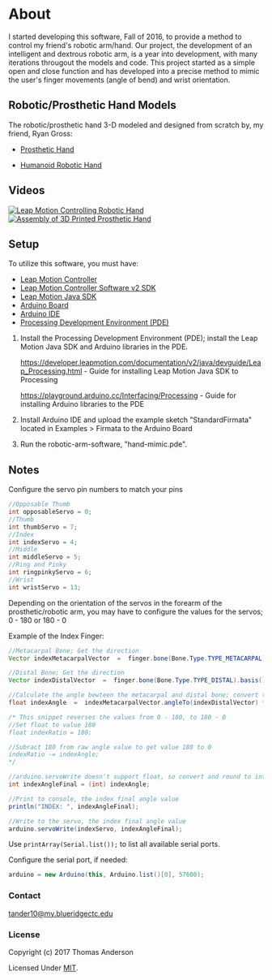 # About 
I started developing this software, Fall of 2016, to provide a method to control my friend's robotic arm/hand. Our project, the development of an intelligent and dextrous robotic arm, is a year into development, with many iterations througout the models and code. This project started as a simple open and close function and has developed into a precise method to mimic the user's finger movements (angle of bend) and wrist orientation.

## Robotic/Prosthetic Hand Models
The robotic/prosthetic hand 3-D modeled and designed from scratch by, my friend, Ryan Gross:
* [Prosthetic Hand](https://www.thingiverse.com/thing:1691704)

* [Humanoid Robotic Hand](https://www.thingiverse.com/thing:2269115)

## Videos
[![Leap Motion Controlling Robotic Hand](https://i.ytimg.com/vi/3RT4VxzfR7o/hqdefault.jpg?custom=true&w=336&h=188&stc=true&jpg444=true&jpgq=90&sp=68&sigh=jSdQUH0LPmkBmA_l1RSWCEq4K1U)](https://www.youtube.com/watch?v=3RT4VxzfR7o) 
[![Assembly of 3D Printed Prosthetic Hand](https://i.ytimg.com/vi/RJNDjnWV8Eo/hqdefault.jpg?custom=true&w=336&h=188&stc=true&jpg444=true&jpgq=90&sp=68&sigh=NoO1IPwUvkwjopU-Ku0u-TDZpQE)](https://www.youtube.com/watch?v=RJNDjnWV8Eo)

## Setup
To utilize this software, you must have:
   * [Leap Motion Controller](https://store-us.leapmotion.com/products/leap-motion-controller)
   * [Leap Motion Controller Software v2 SDK](https://developer.leapmotion.com/sdk/v2)
   * [Leap Motion Java SDK](https://developer.leapmotion.com/documentation/java/devguide/Leap_Processing.html)
   * [Arduino Board](https://www.arduino.cc/en/Main/Products)
   * [Arduino IDE](https://www.arduino.cc/en/Main/Software)
   * [Processing Development Environment (PDE)](https://processing.org/download/)
   
1. Install the Processing Development Environment (PDE); install the Leap Motion Java SDK and Arduino libraries in the PDE.
   
     https://developer.leapmotion.com/documentation/v2/java/devguide/Leap_Processing.html - Guide for installing Leap Motion Java SDK to Processing
   
     https://playground.arduino.cc/Interfacing/Processing - Guide for installing Arduino libraries to the PDE

2. Install Arduino IDE and upload the example sketch "StandardFirmata" located in Examples > Firmata to the Arduino Board

3. Run the robotic-arm-software, "hand-mimic.pde".

## Notes
Configure the servo pin numbers to match your pins
```java
//Opposable Thumb
int opposableServo = 0;
//Thumb
int thumbServo = 7;
//Index
int indexServo = 4;
//Middle
int middleServo = 5;
//Ring and Pinky
int ringpinkyServo = 6;
//Wrist
int wristServo = 13;
```
Depending on the orientation of the servos in the forearm of the prosthetic/robotic arm, you may have to configure the values for the servos; 0 - 180 or 180 - 0

Example of the Index Finger:
```java
//Metacarpal Bone; Get the direction
Vector indexMetacarpalVector  =  finger.bone(Bone.Type.TYPE_METACARPAL).basis().getZBasis();

//Distal Bone; Get the direction
Vector indexDistalVector  =  finger.bone(Bone.Type.TYPE_DISTAL).basis().getZBasis();

//Calculate the angle bewteen the metacarpal and distal bone; convert to degrees.
float indexAngle  =  indexMetacarpalVector.angleTo(indexDistalVector) * 180/PI;

/* This snippet reverses the values from 0 - 180, to 180 - 0
//Set float to value 180
float indexRatio = 180;

//Subract 180 from raw angle value to get value 180 to 0
indexRatio -= indexAngle;
*/

//arduino.servoWrite doesn't support float, so convert and round to integer
int indexAngleFinal = (int) indexAngle;

//Print to console, the index final angle value
println("INDEX: ", indexAngleFinal);

//Write to the servo, the index final angle value
arduino.servoWrite(indexServo, indexAngleFinal);  
```
Use ``` printArray(Serial.list()); ``` to list all available serial ports.

Configure the serial port, if needed:
```java
arduino = new Arduino(this, Arduino.list()[0], 57600);
```

### Contact
tander10@my.blueridgectc.edu

### License
Copyright (c) 2017 Thomas Anderson

Licensed Under [MIT](https://github.com/tt-anderson/robotic-arm-software/blob/master/LICENSE).
